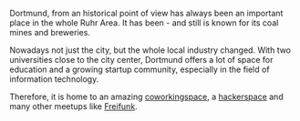 Dortmund, from an historical point of view has always been an important place in the whole Ruhr Area. It has been - and still is known for its coal mines and breweries.

Nowadays not just the city, but the whole local industry changed. With two universities close to the city center, Dortmund offers a lot of space for education and a growing startup community, especially in the field of information technology.

Therefore, it is home to an amazing [coworkingspace](http://www.heimatdesign.de/coworking/), a [hackerspace](http://www.chaostreff-dortmund.de/) and many other meetups like [Freifunk](http://wiki.freifunk.net/Dortmund).